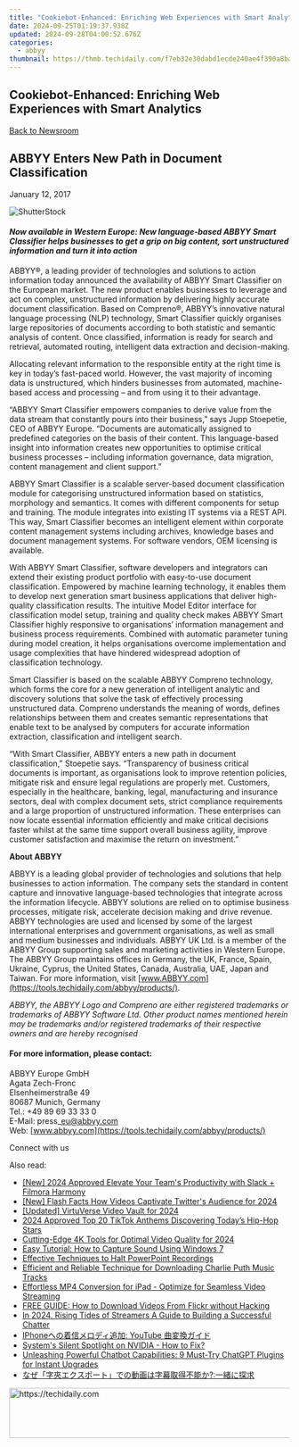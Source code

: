 ```yaml
---
title: "Cookiebot-Enhanced: Enriching Web Experiences with Smart Analytics"
date: 2024-09-25T01:19:37.938Z
updated: 2024-09-28T04:00:52.676Z
categories:
  - abbyy
thumbnail: https://thmb.techidaily.com/f7eb32e30dabd1ecde240ae4f390a8ba724185aa17a13d5ef1b9d86c145dc8b7.jpg
---
```


## Cookiebot-Enhanced: Enriching Web Experiences with Smart Analytics

[Back to Newsroom](https://tools.techidaily.com/abbyy/products/)

## ABBYY Enters New Path in Document Classification

January 12, 2017

![ShutterStock](https://content.abbyy.com/-/media/project/abbyy/abbyy/branchtemplates/shutterstock_1272462163_1296-x-729.jpg?h=729&iar=0&w=1296)

#### _Now available in Western Europe: New language-based ABBYY Smart Classifier helps businesses to get a grip on big content, sort unstructured information and turn it into action_ 

ABBYY®, a leading provider of technologies and solutions to action information today announced the availability of ABBYY Smart Classifier on the European market. The new product enables businesses to leverage and act on complex, unstructured information by delivering highly accurate document classification. Based on Compreno®, ABBYY’s innovative natural language processing (NLP) technology, Smart Classifier quickly organises large repositories of documents according to both statistic and semantic analysis of content. Once classified, information is ready for search and retrieval, automated routing, intelligent data extraction and decision-making.

Allocating relevant information to the responsible entity at the right time is key in today’s fast-paced world. However, the vast majority of incoming data is unstructured, which hinders businesses from automated, machine-based access and processing – and from using it to their advantage.

“ABBYY Smart Classifier empowers companies to derive value from the data stream that constantly pours into their business,” says Jupp Stoepetie, CEO of ABBYY Europe. “Documents are automatically assigned to predefined categories on the basis of their content. This language-based insight into information creates new opportunities to optimise critical business processes – including information governance, data migration, content management and client support.”

ABBYY Smart Classifier is a scalable server-based document classification module for categorising unstructured information based on statistics, morphology and semantics. It comes with different components for setup and training. The module integrates into existing IT systems via a REST API. This way, Smart Classifier becomes an intelligent element within corporate content management systems including archives, knowledge bases and document management systems. For software vendors, OEM licensing is available.

With ABBYY Smart Classifier, software developers and integrators can extend their existing product portfolio with easy-to-use document classification. Empowered by machine learning technology, it enables them to develop next generation smart business applications that deliver high-quality classification results. The intuitive Model Editor interface for classification model setup, training and quality check makes ABBYY Smart Classifier highly responsive to organisations’ information management and business process requirements. Combined with automatic parameter tuning during model creation, it helps organisations overcome implementation and usage complexities that have hindered widespread adoption of classification technology.

Smart Classifier is based on the scalable ABBYY Compreno technology, which forms the core for a new generation of intelligent analytic and discovery solutions that solve the task of effectively processing unstructured data. Compreno understands the meaning of words, defines relationships between them and creates semantic representations that enable text to be analysed by computers for accurate information extraction, classification and intelligent search.

“With Smart Classifier, ABBYY enters a new path in document classification,” Stoepetie says. “Transparency of business critical documents is important, as organisations look to improve retention policies, mitigate risk and ensure legal regulations are properly met. Customers, especially in the healthcare, banking, legal, manufacturing and insurance sectors, deal with complex document sets, strict compliance requirements and a large proportion of unstructured information. These enterprises can now locate essential information efficiently and make critical decisions faster whilst at the same time support overall business agility, improve customer satisfaction and maximise the return on investment.”  
  
**About ABBYY**

ABBYY is a leading global provider of technologies and solutions that help businesses to action information. The company sets the standard in content capture and innovative language-based technologies that integrate across the information lifecycle. ABBYY solutions are relied on to optimise business processes, mitigate risk, accelerate decision making and drive revenue. ABBYY technologies are used and licensed by some of the largest international enterprises and government organisations, as well as small and medium businesses and individuals. ABBYY UK Ltd. is a member of the ABBYY Group supporting sales and marketing activities in Western Europe. The ABBYY Group maintains offices in Germany, the UK, France, Spain, Ukraine, Cyprus, the United States, Canada, Australia, UAE, Japan and Taiwan. For more information, visit [www.ABBYY.com](https://tools.techidaily.com/abbyy/products/).

_ABBYY, the ABBYY Logo and Compreno are either registered trademarks or trademarks of ABBYY Software Ltd. Other product names mentioned herein may be trademarks and/or registered trademarks of their respective owners and are hereby recognised_ 
  
#### For more information, please contact:

ABBYY Europe GmbH  
Agata Zech-Fronc  
Elsenheimerstraße 49   
80687 Munich, Germany   
Tel.: +49 89 69 33 33 0  
E-Mail: press\_eu@abbyy.com  
Web: [www.abbyy.com](https://tools.techidaily.com/abbyy/products/)

  
Connect with us

<ins class="adsbygoogle"
     style="display:block"
     data-ad-format="autorelaxed"
     data-ad-client="ca-pub-7571918770474297"
     data-ad-slot="1223367746"></ins>

<ins class="adsbygoogle"
     style="display:block"
     data-ad-client="ca-pub-7571918770474297"
     data-ad-slot="8358498916"
     data-ad-format="auto"
     data-full-width-responsive="true"></ins>

<span class="atpl-alsoreadstyle">Also read:</span>
<div><ul>
<li><a href="https://screen-capture.techidaily.com/new-2024-approved-elevate-your-teams-productivity-with-slack-plus-filmora-harmony/"><u>[New] 2024 Approved Elevate Your Team's Productivity with Slack + Filmora Harmony</u></a></li>
<li><a href="https://twitter-videos.techidaily.com/new-flash-facts-how-videos-captivate-twitters-audience-for-2024/"><u>[New] Flash Facts How Videos Captivate Twitter's Audience for 2024</u></a></li>
<li><a href="https://screen-sharing-recording.techidaily.com/updated-virtuverse-video-vault-for-2024/"><u>[Updated] VirtuVerse Video Vault for 2024</u></a></li>
<li><a href="https://tiktok-video-recordings.techidaily.com/2024-approved-top-20-tiktok-anthems-discovering-todays-hip-hop-stars/"><u>2024 Approved Top 20 TikTok Anthems Discovering Today’s Hip-Hop Stars</u></a></li>
<li><a href="https://article-files.techidaily.com/cutting-edge-4k-tools-for-optimal-video-quality-for-2024/"><u>Cutting-Edge 4K Tools for Optimal Video Quality for 2024</u></a></li>
<li><a href="https://discover-advanced.techidaily.com/easy-tutorial-how-to-capture-sound-using-windows-7/"><u>Easy Tutorial: How to Capture Sound Using Windows 7</u></a></li>
<li><a href="https://discover-advanced.techidaily.com/effective-techniques-to-halt-powerpoint-recordings/"><u>Effective Techniques to Halt PowerPoint Recordings</u></a></li>
<li><a href="https://discover-advanced.techidaily.com/efficient-and-reliable-technique-for-downloading-charlie-puth-music-tracks/"><u>Efficient and Reliable Technique for Downloading Charlie Puth Music Tracks</u></a></li>
<li><a href="https://discover-advanced.techidaily.com/effortless-mp4-conversion-for-ipad-optimize-for-seamless-video-streaming/"><u>Effortless MP4 Conversion for iPad - Optimize for Seamless Video Streaming</u></a></li>
<li><a href="https://discover-advanced.techidaily.com/free-guide-how-to-download-videos-from-flickr-without-hacking/"><u>FREE GUIDE: How to Download Videos From Flickr without Hacking</u></a></li>
<li><a href="https://youtube-data.techidaily.com/24-rising-tides-of-streamers-a-guide-to-building-a-successful-chatter/"><u>In 2024, Rising Tides of Streamers A Guide to Building a Successful Chatter</u></a></li>
<li><a href="https://discover-advanced.techidaily.com/iphone-youtube/"><u>IPhoneへの着信メロディ追加: YouTube 曲変換ガイド</u></a></li>
<li><a href="https://network-issues.techidaily.com/systems-silent-spotlight-on-nvidia-how-to-fix/"><u>System's Silent Spotlight on NVIDIA - How to Fix?</u></a></li>
<li><a href="https://tech-revival.techidaily.com/unleashing-powerful-chatbot-capabilities-9-must-try-chatgpt-plugins-for-instant-upgrades/"><u>Unleashing Powerful Chatbot Capabilities: 9 Must-Try ChatGPT Plugins for Instant Upgrades</u></a></li>
<li><a href="https://discover-advanced.techidaily.com/iuobquobnooajowtlpluswkvuocqoocrplusocueodneodvoodiooajeobpplusobruwlleeuuplusobrpluswtlplusw5lewpluwpluslpluss4jeidveobiz865lia57es44gr5o6i5rgcig/"><u>なぜ「字夾エクスポート」での動画は字幕取得不能か?:一緒に探求</u></a></li>
</ul></div>

<!-- affiliate ads begin -->
<a href="https://appsumo.8odi.net/c/5597632/2049379/7443" target="_top" id="2049379">
  <img src="//a.impactradius-go.com/display-ad/7443-2049379" border="0" alt="https://techidaily.com" width="728" height="90"/>
</a>
<img height="0" width="0" src="https://appsumo.8odi.net/i/5597632/2049379/7443" style="position:absolute;visibility:hidden;" border="0" />
<!-- affiliate ads end -->

